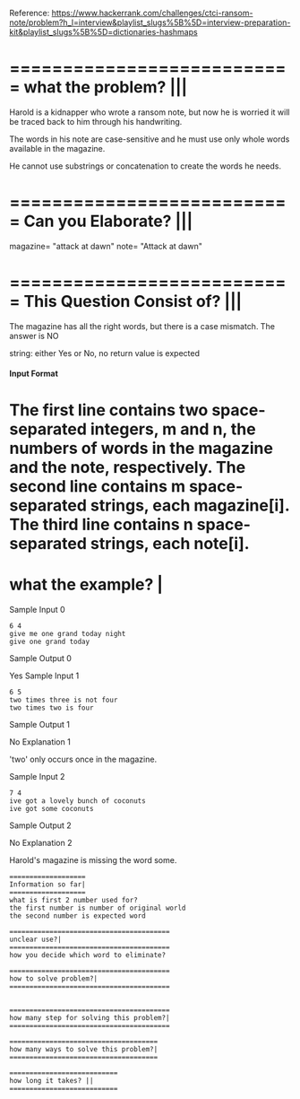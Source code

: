 Reference:
<https://www.hackerrank.com/challenges/ctci-ransom-note/problem?h_l=interview&playlist_slugs%5B%5D=interview-preparation-kit&playlist_slugs%5B%5D=dictionaries-hashmaps>

===========================
what the problem? |||
===========================
Harold is a kidnapper who wrote a ransom note, but now he is worried it will be traced back to him through his handwriting.

The words in his note are case-sensitive and he must use only whole words available in the magazine.

He cannot use substrings or concatenation to create the words he needs.

===========================
Can you Elaborate? |||
===========================
magazine= "attack at dawn" note= "Attack at dawn"

===========================
This Question Consist of? |||
===========================

The magazine has all the right words, but there is a case mismatch. The answer is NO

string: either Yes or No, no return value is expected

#### Input Format

The first line contains two space-separated integers, m and n, the numbers of words in the magazine and the note, respectively.
The second line contains m space-separated strings, each magazine[i].
The third line contains n space-separated strings, each note[i].
========================================
what the example? |
========================================
Sample Input 0

```
6 4
give me one grand today night
give one grand today
```

Sample Output 0

Yes
Sample Input 1

```
6 5
two times three is not four
two times two is four
```

Sample Output 1

No
Explanation 1

'two' only occurs once in the magazine.

Sample Input 2

```
7 4
ive got a lovely bunch of coconuts
ive got some coconuts
```

Sample Output 2

No
Explanation 2

Harold's magazine is missing the word some.

    ===================
    Information so far|
    ===================
    what is first 2 number used for?
    the first number is number of original world
    the second number is expected word

    ========================================
    unclear use?|
    ========================================
    how you decide which word to eliminate?

    ========================================
    how to solve problem?|
    ========================================


    ========================================
    how many step for solving this problem?|
    ========================================

    =====================================
    how many ways to solve this problem?|
    =====================================

    ===========================
    how long it takes? ||
    ===========================

